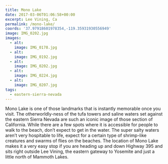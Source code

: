 ```yaml
---
title: Mono Lake
date: 2017-03-06T01:06:58+00:00
excerpt: Lee Vining, Ca
permalink: /mono-lake/
coords: '37.97918601978354,-119.35931930556949'
image: IMG_0202.jpg
images:
  - alt: 
    image: IMG_0178.jpg
  - alt: 
    image: IMG_0192.jpg
  - alt: 
    image: IMG_0202.jpg
  - alt: 
    image: IMG_0224.jpg
  - alt: 
    image: IMG_0207.jpg
tags:
  - eastern-sierra-nevada
---
```

<p>Mono Lake is one of those landmarks that is instantly memorable once you visit. The otherworldly-ness of the tufa towers and saline waters set against the eastern Sierra Nevada are such an iconic image of those section of California. While there are a few spots where it is accessible for people to walk to the beach, don’t expect to get in the water. The super salty waters aren’t very hospitable to life, expect for a certain type of shrimp-like creatures and swarms of flies on the beaches. The location of Mono Lake makes it a very easy stop if you are heading up and down Highway 395 and sits right outside Lee Vining, the eastern gateway to Yosemite and just a little north of Mammoth Lakes.</p>

